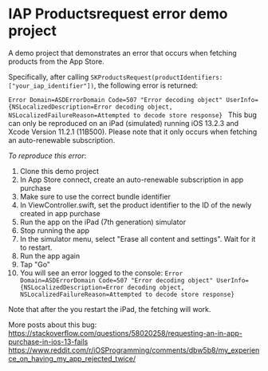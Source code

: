 # IAP Productsrequest error demo project #

A demo project that demonstrates an error that occurs when fetching products from the App Store. 

Specifically, after calling `SKProductsRequest(productIdentifiers: ["your_iap_identifier"])`, the following error is returned:

`Error Domain=ASDErrorDomain Code=507 "Error decoding object" UserInfo={NSLocalizedDescription=Error decoding object, NSLocalizedFailureReason=Attempted to decode store response}
`
This bug can only be reproduced on an iPad (simulated) running iOS 13.2.3 and Xcode Version 11.2.1 (11B500). Please note that it only occurs when fetching an auto-renewable subscription.

*To reproduce this error*:

1. Clone this demo project
2. In App Store connect, create an auto-renewable subscription in app purchase
3. Make sure to use the correct bundle identifier
4. In ViewController.swift, set the product identifier to the ID of the newly created in app purchase
5. Run the app on the iPad (7th generation) simulator
6. Stop running the app
7. In the simulator menu, select "Erase all content and settings". Wait for it to restart.
8. Run the app again
9. Tap "Go"
10. You will see an error logged to the console: `Error Domain=ASDErrorDomain Code=507 "Error decoding object" UserInfo={NSLocalizedDescription=Error decoding object, NSLocalizedFailureReason=Attempted to decode store response}`

Note that after the you restart the iPad, the fetching will work.

More posts about this bug:
https://stackoverflow.com/questions/58020258/requesting-an-in-app-purchase-in-ios-13-fails
https://www.reddit.com/r/iOSProgramming/comments/dbw5b8/my_experience_on_having_my_app_rejected_twice/
